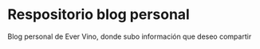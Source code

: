 # Respositorio blog personal

Blog personal de Ever Vino, donde subo información que deseo compartir
